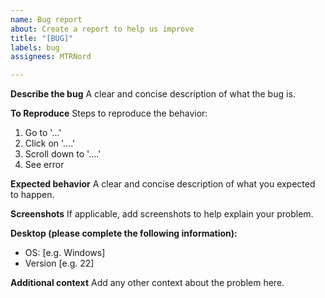 ```yaml
---
name: Bug report
about: Create a report to help us improve
title: "[BUG]"
labels: bug
assignees: MTRNord

---
```


**Describe the bug**
A clear and concise description of what the bug is.

**To Reproduce**
Steps to reproduce the behavior:
1. Go to '...'
2. Click on '....'
3. Scroll down to '....'
4. See error

**Expected behavior**
A clear and concise description of what you expected to happen.

**Screenshots**
If applicable, add screenshots to help explain your problem.

**Desktop (please complete the following information):**
- OS: [e.g. Windows]
- Version [e.g. 22]

**Additional context**
Add any other context about the problem here.
